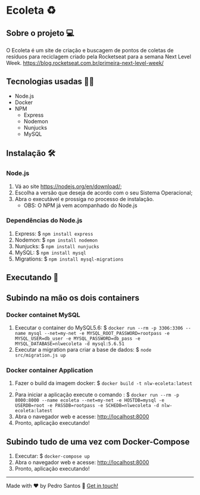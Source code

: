 # Ecoleta ♻️

## Sobre o projeto 💻

O Ecoleta é um site de criação e buscagem de pontos de coletas de resíduos para reciclagem criado pela Rocketseat para a semana Next Level Week.
<https://blog.rocketseat.com.br/primeira-next-level-week/>

## Tecnologias usadas 👨‍💻

- Node.js
- Docker
- NPM
  - Express
  - Nodemon
  - Nunjucks
  - MySQL

## Instalação 🛠

### Node.js

1. Vá ao site <https://nodejs.org/en/download/>;
2. Escolha a versão que deseja de acordo com o seu Sistema Operacional;
3. Abra o executável e prossiga no processo de instalação.
    - OBS: O NPM já vem acompanhado do Node.js

### Dependências do Node.js

1. Express: $ `npm install express`
2. Nodemon: $ `npm install nodemon`
3. Nunjucks: $ `npm install nunjucks`
4. MySQL: $ `npm install mysql`
5. Migrations: $ `npm install mysql-migrations`

## Executando  🚀

## Subindo na mão os dois containers

### Docker containet MySQL

1. Executar o container do MySQL5.6: $ `docker run --rm -p 3306:3306 --name mysql --net=my-net -e MYSQL_ROOT_PASSWORD=rootpass -e MYSQL_USER=db_user -e MYSQL_PASSWORD=db_pass -e MYSQL_DATABASE=nlwecoleta -d mysql:5.6.51`
2. Executar a migration para criar a base de dados: $ `node src/migration.js up`

### Docker container Application

1. Fazer o build da imagem docker: $ `docker build -t nlw-ecoleta:latest .`
2. Para iniciar a aplicação execute o comando : $ `docker run --rm -p 8000:8000 --name ecoleta --net=my-net -e HOSTDB=mysql -e USERDB=root -e PASSDB=rootpass -e SCHEDB=nlwecoleta -d nlw-ecoleta:latest`	
3. Abra o navegador web e acesse: <http://localhost:8000>
4. Pronto, aplicação executando!

## Subindo tudo de uma vez com Docker-Compose
1. Executar: $ `docker-compose up`
2. Abra o navegador web e acesse: <http://localhost:8000>
3. Pronto, aplicação executando!

---

Made with ♥ by Pedro Santos :wave: [Get in touch!](https://www.linkedin.com/in/santospedroh/)
